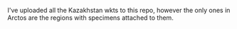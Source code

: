 I've uploaded all the Kazakhstan wkts to this repo, however the only ones in Arctos are the regions with specimens attached to them.
